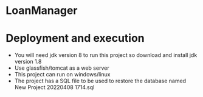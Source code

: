 # LoanManager
# Deployment and execution 
* You will need jdk version 8 to run this project so download and install jdk version 1.8 
* Use glassfish/tomcat as a web server
* This project can run on windows/linux
* The project has a SQL file to be used to restore the database named New Project 20220408 1714.sql
